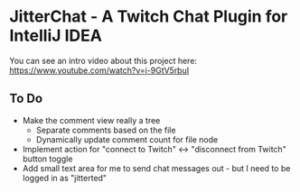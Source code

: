 # JitterChat - A Twitch Chat Plugin for IntelliJ IDEA

You can see an intro video about this project here: https://www.youtube.com/watch?v=j-9GtV5rbuI

## To Do

* Make the comment view really a tree
  * Separate comments based on the file
  * Dynamically update comment count for file node
* Implement action for "connect to Twitch" <-> "disconnect from Twitch" button toggle
* Add small text area for me to send chat messages out - but I need to be logged in as "jitterted"

